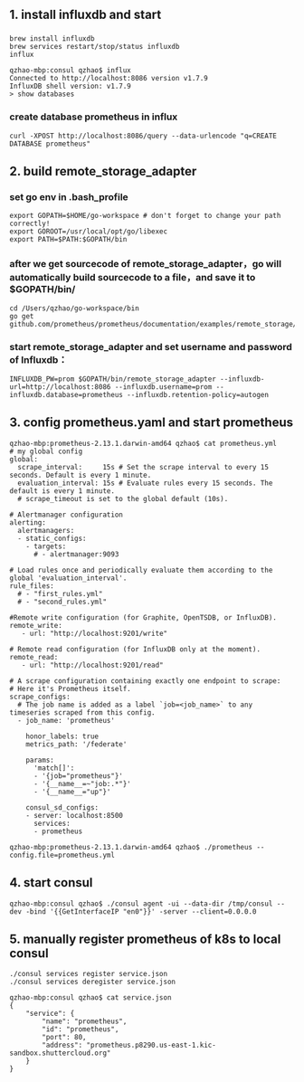 ## 1. install influxdb and start

### 
```
brew install influxdb
brew services restart/stop/status influxdb
influx
```
```
qzhao-mbp:consul qzhao$ influx
Connected to http://localhost:8086 version v1.7.9
InfluxDB shell version: v1.7.9
> show databases

```

### create database prometheus in influx
```
curl -XPOST http://localhost:8086/query --data-urlencode "q=CREATE DATABASE prometheus"
```

## 2. build remote_storage_adapter

### set go env in .bash_profile
```
export GOPATH=$HOME/go-workspace # don't forget to change your path correctly!
export GOROOT=/usr/local/opt/go/libexec
export PATH=$PATH:$GOPATH/bin
```

### after we get sourcecode of remote_storage_adapter，go will automatically build sourcecode to a file，and save it to $GOPATH/bin/
```
cd /Users/qzhao/go-workspace/bin
go get github.com/prometheus/prometheus/documentation/examples/remote_storage/remote_storage_adapter
```
### start remote_storage_adapter and set username and password of Influxdb：
```
INFLUXDB_PW=prom $GOPATH/bin/remote_storage_adapter --influxdb-url=http://localhost:8086 --influxdb.username=prom --influxdb.database=prometheus --influxdb.retention-policy=autogen
```

## 3. config prometheus.yaml and start prometheus
```
qzhao-mbp:prometheus-2.13.1.darwin-amd64 qzhao$ cat prometheus.yml
# my global config
global:
  scrape_interval:     15s # Set the scrape interval to every 15 seconds. Default is every 1 minute.
  evaluation_interval: 15s # Evaluate rules every 15 seconds. The default is every 1 minute.
  # scrape_timeout is set to the global default (10s).

# Alertmanager configuration
alerting:
  alertmanagers:
  - static_configs:
    - targets:
      # - alertmanager:9093

# Load rules once and periodically evaluate them according to the global 'evaluation_interval'.
rule_files:
  # - "first_rules.yml"
  # - "second_rules.yml"

#Remote write configuration (for Graphite, OpenTSDB, or InfluxDB).
remote_write:
   - url: "http://localhost:9201/write"

# Remote read configuration (for InfluxDB only at the moment).
remote_read:
   - url: "http://localhost:9201/read"

# A scrape configuration containing exactly one endpoint to scrape:
# Here it's Prometheus itself.
scrape_configs:
  # The job name is added as a label `job=<job_name>` to any timeseries scraped from this config.
  - job_name: 'prometheus'

    honor_labels: true
    metrics_path: '/federate'

    params:
      'match[]':
      - '{job="prometheus"}'
      - '{__name__=~"job:.*"}'
      - '{__name__="up"}'

    consul_sd_configs:
    - server: localhost:8500
      services:
      - prometheus
```
```
qzhao-mbp:prometheus-2.13.1.darwin-amd64 qzhao$ ./prometheus --config.file=prometheus.yml
```

## 4. start consul
```
qzhao-mbp:consul qzhao$ ./consul agent -ui --data-dir /tmp/consul --dev -bind '{{GetInterfaceIP "en0"}}' -server --client=0.0.0.0
```
## 5. manually register prometheus of k8s to local consul

```
./consul services register service.json
./consul services deregister service.json
```
```
qzhao-mbp:consul qzhao$ cat service.json
{
	"service": {
		"name": "prometheus",
		"id": "prometheus",
		"port": 80,
		"address": "prometheus.p8290.us-east-1.kic-sandbox.shuttercloud.org"
	}
}
```
